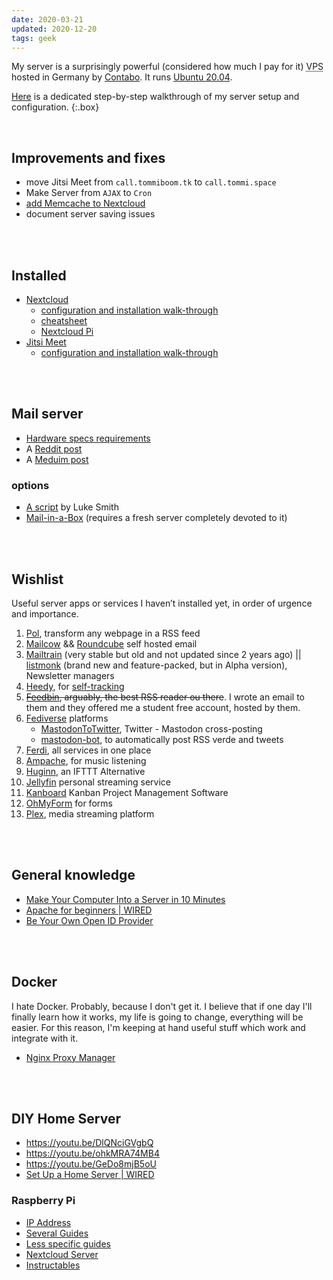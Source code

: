 ```yaml
---
date: 2020-03-21
updated: 2020-12-20
tags: geek
---
```

My server is a surprisingly powerful (considered how much I pay for it) <abbr title="Virtual Private Server">VPS</abbr> hosted in Germany by [Contabo](https://contabo.com). It runs [Ubuntu 20.04](https://releases.ubuntu.com/20.04/).


[Here](Server%20setup) is a dedicated step-by-step walkthrough of my server setup and configuration.
{:.box}

<br>

## Improvements and fixes

- move Jitsi Meet from `call.tommiboom.tk` to `call.tommi.space`
- Make Server from `AJAX` to `Cron`
- [add Memcache to Nextcloud](https://docs.nextcloud.com/server/19/admin_manual/configuration_server/caching_configuration.html)
- document server saving issues

<br>
<br>

## Installed

- [Nextcloud](https://nextcloud.com)
	- [configuration and installation walk-through](Server%20setup#nextcloud)
	- [cheatsheet](Server%20setup#nextcloud-cheatsheet)
	- [Nextcloud Pi](https://ownyourbits.com/nextcloudpi/)
- [Jitsi Meet](https://jitsi.org)
	- [configuration and installation walk-through](Server%20setup#jitsi-meet)
	
<br>
<br>

## Mail server

- [Hardware specs requirements](https://discourse.mailinabox.email/t/minimal-server-performance/6997)
- A [Reddit post](https://www.reddit.com/r/selfhosted/comments/6h88qf/on_selfhosted_mail_servers/)
- A [Meduim post](https://medium.com/@stoyanov.veseline/self-hosting-a-mail-server-in-2019-6d29542dadd4)

### options

- [A script](https://github.com/LukeSmithxyz/emailwiz) by Luke Smith
- [Mail-in-a-Box](https://mailinabox.email) (requires a fresh server completely devoted to it)

<br>
<br>

## Wishlist

Useful server apps or services I haven’t installed yet, in order of urgence and importance.

1. [Pol](https://github.com/taroved/pol), transform any webpage in a RSS feed
1. [Mailcow](https://mailcow.email/) && [Roundcube](https://roundcube.net/) self hosted email
1. [Mailtrain](https://mailtrain.org) (very stable but old and not updated since 2 years ago) \|\| [listmonk](https://listmonk.app) (brand new and feature-packed, but in Alpha version), Newsletter managers
1. [Heedy](https://github.com/heedy/heedy), for [self-tracking](/self-tracking)
1. ~~[Feedbin](https://feedbin.com), arguably, the best RSS reader ou there~~. I wrote an email to them and they offered me a student free account, hosted by them.
1. [Fediverse](https://fediverse.network/) platforms
	- [MastodonToTwitter](https://github.com/AmauryCarrade/MastodonToTwitter), Twitter - Mastodon cross-posting
	- [mastodon-bot](https://github.com/yogthos/mastodon-bot), to automatically post RSS verde and tweets
1. [Ferdi](https://github.com/getferdi/server), all services in one place
1. [Ampache](http://ampache.org/), for music listening
1. [Huginn](https://github.com/huginn/huginn), an IFTTT Alternative
1. [Jellyfin](https://jellyfin.org/) personal streaming service
1. [Kanboard](https://kanboard.org/) Kanban Project Management Software
1. [OhMyForm](https://ohmyform.com/docs/install/) for forms
1. [Plex](https://www.plex.tv), media streaming platform

<br>
<br>

## General knowledge

- [Make Your Computer Into a Server in 10 Minutes](https://www.instructables.com/id/Make-Your-Computer-Into-A-Server-in-10-Minutes-fr/)
- [Apache for beginners \| WIRED](https://www.wired.com/2010/02/Apache_for_Beginners/)
- [Be Your Own Open ID Provider](https://www.wired.com/2010/02/Be_Your_Own_OpenID_Provider/)

<br>
<br>

## Docker

I hate Docker. Probably, because I don't get it. I believe that if one day I'll finally learn how it works, my life is going to change, everything will be easier. For this reason, I'm keeping at hand useful stuff which work and integrate with it.

- [Nginx Proxy Manager](https://developers.italia.it/it/news/feed.atom)

<br>
<br>

## DIY Home Server

- <https://youtu.be/DlQNciGVgbQ>
- <https://youtu.be/ohkMRA74MB4>
- <https://youtu.be/GeDo8mjB5oU>
- [Set Up a Home Server \| WIRED](https://www.wired.com/2010/02/set-up-a-home-server/)

### Raspberry Pi

- [IP Address](https://en.wikipedia.org/wiki/IP_address)
- [Several Guides](https://pimylifeup.com/category/projects/server/)
- [Less specific guides](https://pimylifeup.com/category/projects/server/)
- [Nextcloud Server](https://lonewolfonline.net/raspberry-pi-personal-cloud-server/)
- [Instructables](https://www.instructables.com/id/Ultimate-Pi-Based-Home-Server/)
